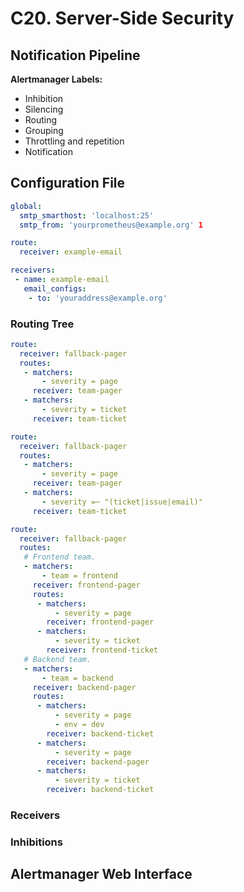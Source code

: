 # C20. Server-Side Security

## Notification Pipeline

**Alertmanager Labels:**

- Inhibition
- Silencing
- Routing
- Grouping
- Throttling and repetition
- Notification

## Configuration File

```yml
global:
  smtp_smarthost: 'localhost:25'
  smtp_from: 'yourprometheus@example.org' 1

route:
  receiver: example-email

receivers:
 - name: example-email
   email_configs:
    - to: 'youraddress@example.org'
```

### Routing Tree

```yml
route:
  receiver: fallback-pager
  routes:
   - matchers:
       - severity = page
     receiver: team-pager
   - matchers:
       - severity = ticket
     receiver: team-ticket
```

```yml
route:
  receiver: fallback-pager
  routes:
   - matchers:
       - severity = page
     receiver: team-pager
   - matchers:
       - severity =~ "(ticket|issue|email)"
     receiver: team-ticket
```

```yml
route:
  receiver: fallback-pager
  routes:
   # Frontend team.
   - matchers:
       - team = frontend
     receiver: frontend-pager
     routes:
      - matchers:
          - severity = page
        receiver: frontend-pager
      - matchers:
          - severity = ticket
        receiver: frontend-ticket
   # Backend team.
   - matchers:
       - team = backend
     receiver: backend-pager
     routes:
      - matchers:
          - severity = page
          - env = dev
        receiver: backend-ticket
      - matchers:
          - severity = page
        receiver: backend-pager
      - matchers:
          - severity = ticket
        receiver: backend-ticket
```

### Receivers

### Inhibitions

## Alertmanager Web Interface